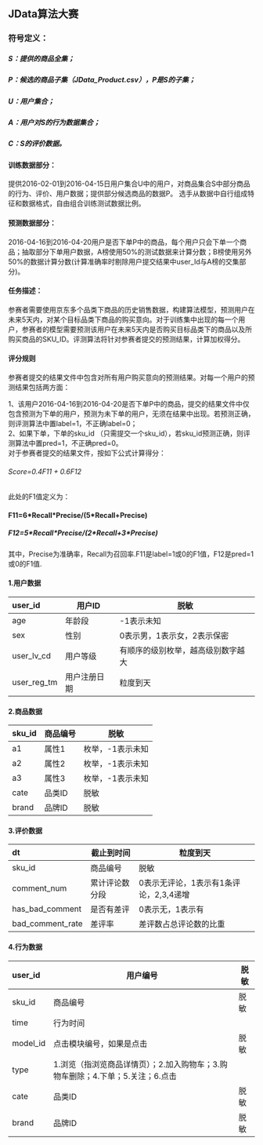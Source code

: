 ## JData算法大赛
### 符号定义：
##### S：提供的商品全集；
##### P：候选的商品子集（JData_Product.csv），P是S的子集；
##### U：用户集合；
##### A：用户对S的行为数据集合；
##### C：S的评价数据。

#### 训练数据部分：
提供2016-02-01到2016-04-15日用户集合U中的用户，对商品集合S中部分商品的行为、评价、用户数据；提供部分候选商品的数据P。
选手从数据中自行组成特征和数据格式，自由组合训练测试数据比例。

#### 预测数据部分：
2016-04-16到2016-04-20用户是否下单P中的商品，每个用户只会下单一个商品；抽取部分下单用户数据，A榜使用50%的测试数据来计算分数；B榜使用另外50%的数据计算分数(计算准确率时剔除用户提交结果中user_Id与A榜的交集部分)。

#### 任务描述：
参赛者需要使用京东多个品类下商品的历史销售数据，构建算法模型，预测用户在未来5天内，对某个目标品类下商品的购买意向。对于训练集中出现的每一个用户，参赛者的模型需要预测该用户在未来5天内是否购买目标品类下的商品以及所购买商品的SKU_ID。评测算法将针对参赛者提交的预测结果，计算加权得分。

#### 评分规则
参赛者提交的结果文件中包含对所有用户购买意向的预测结果。对每一个用户的预测结果包括两方面：

1、该用户2016-04-16到2016-04-20是否下单P中的商品，提交的结果文件中仅包含预测为下单的用户，预测为未下单的用户，无须在结果中出现。若预测正确，则评测算法中置label=1，不正确label=0；</br>
2、如果下单，下单的sku_id （只需提交一个sku_id），若sku_id预测正确，则评测算法中置pred=1，不正确pred=0。</br>
对于参赛者提交的结果文件，按如下公式计算得分：
###### Score=0.4*F11 + 0.6*F12
此处的F1值定义为：
#### F11=6\*Recall\*Precise/(5\*Recall+Precise)</br>
##### F12=5\*Recall\*Precise/(2\*Recall+3\*Precise)</br>
其中，Precise为准确率，Recall为召回率.F11是label=1或0的F1值，F12是pred=1或0的F1值.

#### 1.用户数据
|user_id|用户ID|脱敏|
|:------|-------|----|
|age|年龄段|-1表示未知|
|sex|性别| 0表示男，1表示女，2表示保密|
| user_lv_cd	|用户等级	 |有顺序的级别枚举，越高级别数字越大|
|user_reg_tm	|用户注册日期	 |粒度到天|

#### 2.商品数据
 |sku_id|	 商品编号	| 脱敏|
 |------|--------|-------|
 |a1	| 属性1	| 枚举，-1表示未知|
 |a2	| 属性2	| 枚举，-1表示未知|
 |a3	| 属性3	| 枚举，-1表示未知|
 |cate	| 品类ID	| 脱敏|
 |brand	| 品牌ID	| 脱敏|

 #### 3.评价数据
 |dt	| 截止到时间	| 粒度到天|
 |:----|---------|-------|
 |sku_id	| 商品编号	| 脱敏|
 |comment_num	| 累计评论数分段	| 0表示无评论，1表示有1条评论，2,3,4递增|
 |has_bad_comment	|是否有差评	| 0表示无，1表示有|
 |bad_comment_rate	| 差评率	| 差评数占总评论数的比重|

 #### 4.行为数据
 |user_id	| 用户编号	| 脱敏|
 |:----|---------|-------|
 |sku_id	| 商品编号	| 脱敏|
 |time	| 行为时间	| |
 |model_id	| 点击模块编号，如果是点击	| 脱敏|
 |type|1.浏览（指浏览商品详情页）；2.加入购物车；3.购物车删除；4.下单；5.关注；6.点击||
 |cate	|品类ID	| 脱敏|
 |brand	| 品牌ID	| 脱敏|
